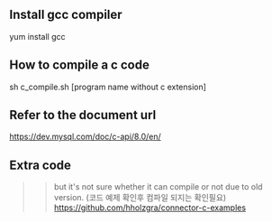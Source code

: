 ## Install gcc compiler
yum install gcc

## How to compile a c code 
sh c_compile.sh [program name without c extension]

## Refer to the document url
https://dev.mysql.com/doc/c-api/8.0/en/

## Extra code 
>> but it's not sure whether it can compile or not due to old version. (코드 예제 확인후 컴파일 되지는 확인필요)
https://github.com/hholzgra/connector-c-examples
